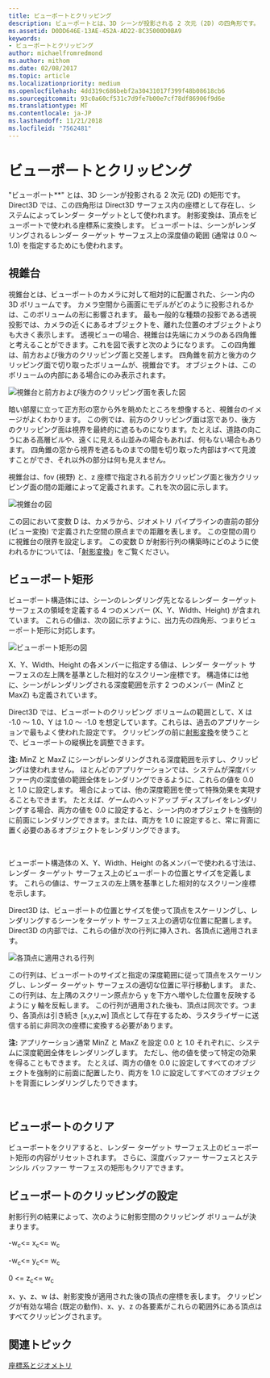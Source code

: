 ```yaml
---
title: ビューポートとクリッピング
description: ビューポートとは、3D シーンが投影される 2 次元 (2D) の四角形です。
ms.assetid: D0DD646E-13AE-452A-AD22-8C35000D0BA9
keywords:
- ビューポートとクリッピング
author: michaelfromredmond
ms.author: mithom
ms.date: 02/08/2017
ms.topic: article
ms.localizationpriority: medium
ms.openlocfilehash: 4dd319c686bebf2a30431017f399f48b08618cb6
ms.sourcegitcommit: 93c0a60cf531c7d9fe7b00e7cf78df86906f9d6e
ms.translationtype: MT
ms.contentlocale: ja-JP
ms.lasthandoff: 11/21/2018
ms.locfileid: "7562481"
---
```

# <a name="viewports-and-clipping"></a>ビューポートとクリッピング


"ビューポート**" とは、3D シーンが投影される 2 次元 (2D) の矩形です。 Direct3D では、この四角形は Direct3D サーフェス内の座標として存在し、システムによってレンダー ターゲットとして使われます。 射影変換は、頂点をビューポートで使われる座標系に変換します。 ビューポートは、シーンがレンダリングされるレンダー ターゲット サーフェス上の深度値の範囲 (通常は 0.0 ～ 1.0) を指定するためにも使われます。

## <a name="span-idtheviewingfrustumspanspan-idtheviewingfrustumspanspan-idtheviewingfrustumspanthe-viewing-frustum"></a><span id="The_Viewing_Frustum"></span><span id="the_viewing_frustum"></span><span id="THE_VIEWING_FRUSTUM"></span>視錐台


視錐台とは、ビューポートのカメラに対して相対的に配置された、シーン内の 3D ボリュームです。 カメラ空間から画面にモデルがどのように投影されるかは、このボリュームの形に影響されます。 最も一般的な種類の投影である透視投影では、カメラの近くにあるオブジェクトを、離れた位置のオブジェクトよりも大きく表示します。 透視ビューの場合、視錐台は先端にカメラのある四角錐と考えることができます。これを図で表すと次のようになります。 この四角錐は、前方および後方のクリッピング面と交差します。 四角錐を前方と後方のクリッピング面で切り取ったボリュームが、視錐台です。 オブジェクトは、このボリュームの内部にある場合にのみ表示されます。

![視錐台と前方および後方のクリッピング面を表した図](images/frustum.png)

暗い部屋に立って正方形の窓から外を眺めたところを想像すると、視錐台のイメージがよくわかります。 この例では、前方のクリッピング面は窓であり、後方のクリッピング面は視界を最終的に遮るものになります。たとえば、道路の向こうにある高層ビルや、遠くに見える山並みの場合もあれば、何もない場合もあります。 四角錐の窓から視界を遮るものまでの間を切り取った内部はすべて見渡すことができ、それ以外の部分は何も見えません。

視錐台は、fov (視野) と、z 座標で指定される前方クリッピング面と後方クリッピング面の間の距離によって定義されます。これを次の図に示します。

![視錐台の図](images/fovdiag.png)

この図において変数 D は、カメラから、ジオメトリ パイプラインの直前の部分 (ビュー変換) で定義された空間の原点までの距離を表します。 この空間の周りに視錐台の限界を設定します。 この変数 D が射影行列の構築時にどのように使われるかについては、「[射影変換](projection-transform.md)」をご覧ください。

## <a name="span-idviewportrectanglespanspan-idviewportrectanglespanspan-idviewportrectanglespanviewport-rectangle"></a><span id="Viewport_Rectangle"></span><span id="viewport_rectangle"></span><span id="VIEWPORT_RECTANGLE"></span>ビューポート矩形


ビューポート構造体には、シーンのレンダリング先となるレンダー ターゲット サーフェスの領域を定義する 4 つのメンバー (X、Y、Width、Height) が含まれています。 これらの値は、次の図に示すように、出力先の四角形、つまりビューポート矩形に対応します。

![ビューポート矩形の図](images/destrect.png)

X、Y、Width、Height の各メンバーに指定する値は、レンダー ターゲット サーフェスの左上隅を基準とした相対的なスクリーン座標です。 構造体には他に、シーンがレンダリングされる深度範囲を示す 2 つのメンバー (MinZ と MaxZ) も定義されています。

Direct3D では、ビューポートのクリッピング ボリュームの範囲として、X は -1.0 ～ 1.0、Y は 1.0 ～ -1.0 を想定しています。これらは、過去のアプリケーションで最もよく使われた設定です。 クリッピングの前に[射影変換](projection-transform.md)を使うことで、ビューポートの縦横比を調整できます。

**注:**  MinZ と MaxZ にシーンがレンダリングされる深度範囲を示すし、クリッピングは使われません。 ほとんどのアプリケーションでは、システムが深度バッファー内の深度値の範囲全体をレンダリングできるように、これらの値を 0.0 と 1.0 に設定します。 場合によっては、他の深度範囲を使って特殊効果を実現することもできます。 たとえば、ゲームのヘッドアップ ディスプレイをレンダリングする場合、両方の値を 0.0 に設定すると、シーン内のオブジェクトを強制的に前面にレンダリングできます。または、両方を 1.0 に設定すると、常に背面に置く必要のあるオブジェクトをレンダリングできます。

 

ビューポート構造体の X、Y、Width、Height の各メンバーで使われる寸法は、レンダー ターゲット サーフェス上のビューポートの位置とサイズを定義します。 これらの値は、サーフェスの左上隅を基準とした相対的なスクリーン座標を示します。

Direct3D は、ビューポートの位置とサイズを使って頂点をスケーリングし、レンダリングするシーンをターゲット サーフェス上の適切な位置に配置します。 Direct3D の内部では、これらの値が次の行列に挿入され、各頂点に適用されます。

![各頂点に適用される行列](images/vpscale.png)

この行列は、ビューポートのサイズと指定の深度範囲に従って頂点をスケーリングし、レンダー ターゲット サーフェスの適切な位置に平行移動します。 また、この行列は、左上隅のスクリーン原点から y を下方へ増やした位置を反映するように y 軸を反転します。 この行列が適用された後も、頂点は同次です。つまり、各頂点は引き続き \[x,y,z,w\] 頂点として存在するため、ラスタライザーに送信する前に非同次の座標に変換する必要があります。

**注:** アプリケーション通常 MinZ と MaxZ を設定 0.0 と 1.0 それぞれに、システムに深度範囲全体をレンダリングします。 ただし、他の値を使って特定の効果を得ることもできます。 たとえば、両方の値を 0.0 に設定してすべてのオブジェクトを強制的に前面に配置したり、両方を 1.0 に設定してすべてのオブジェクトを背面にレンダリングしたりできます。

 

## <a name="span-idclearingaviewportspanspan-idclearingaviewportspanspan-idclearingaviewportspanclearing-a-viewport"></a><span id="Clearing_a_Viewport"></span><span id="clearing_a_viewport"></span><span id="CLEARING_A_VIEWPORT"></span>ビューポートのクリア


ビューポートをクリアすると、レンダー ターゲット サーフェス上のビューポート矩形の内容がリセットされます。 さらに、深度バッファー サーフェスとステンシル バッファー サーフェスの矩形もクリアできます。

## <a name="span-idsetuptheviewportforclippingspanspan-idsetuptheviewportforclippingspanspan-idsetuptheviewportforclippingspanset-up-the-viewport-for-clipping"></a><span id="Set_Up_the_Viewport_for_Clipping"></span><span id="set_up_the_viewport_for_clipping"></span><span id="SET_UP_THE_VIEWPORT_FOR_CLIPPING"></span>ビューポートのクリッピングの設定


射影行列の結果によって、次のように射影空間のクリッピング ボリュームが決まります。

-w<sub>c</sub>&lt;= x<sub>c</sub>&lt;= w<sub>c</sub>

-w<sub>c</sub>&lt;= y<sub>c</sub>&lt;= w<sub>c</sub>

0 &lt;= z<sub>c</sub>&lt;= w<sub>c</sub>

x、y、z、w は、射影変換が適用された後の頂点の座標を表します。 クリッピングが有効な場合 (既定の動作)、x、y、z の各要素がこれらの範囲外にある頂点はすべてクリッピングされます。

## <a name="span-idrelated-topicsspanrelated-topics"></a><span id="related-topics"></span>関連トピック


[座標系とジオメトリ](coordinate-systems-and-geometry.md)

 

 




